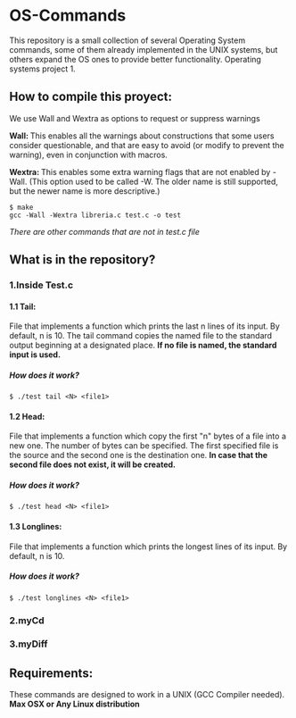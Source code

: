 # OS-Commands 

This repository is a small collection of several Operating System commands, some of them already implemented in the UNIX systems, but others expand the OS ones to provide better functionality. Operating systems project 1. 

## How to compile this proyect:

We use Wall and Wextra as options to request or suppress warnings

<b>Wall: </b>This enables all the warnings about constructions that some users consider questionable, and that are easy to avoid (or modify to prevent the warning), even in conjunction with macros.

<b> Wextra: </b>This enables some extra warning flags that are not enabled by -Wall. (This option used to be called -W. The older name is still supported, but the newer name is more descriptive.)
```shell
$ make
gcc -Wall -Wextra libreria.c test.c -o test
```
<i>There are other commands that are not in test.c file </i>

## What is in the repository?

### 1.Inside Test.c 

#### 1.1 Tail:
File that implements a function which prints the last n lines of its input. By default, n is 10. The tail command copies the named file to the standard output beginning at a designated place. <b> If no file is named, the standard input is used.</b>

##### How does it work?
```shell
$ ./test tail <N> <file1> 
```

#### 1.2 Head:
File that implements a function which copy the first "n" bytes of a file into a new one. The number of bytes can be specified. The first specified file is the source and the second one is the destination one. <b>In case that the second file does not exist, it will be created.</b>

##### How does it work?
```shell
$ ./test head <N> <file1> 
```

#### 1.3 Longlines:
File that implements a function which prints the longest lines of its input. By default, n is 10.

##### How does it work?

```shell
$ ./test longlines <N> <file1> 
```
### 2.myCd 

### 3.myDiff

## Requirements:
These commands are designed to work in a UNIX (GCC Compiler needed). <b>Max OSX or Any Linux distribution</b>
